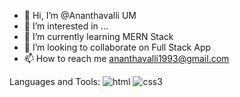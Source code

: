 - 👋 Hi, I’m @Ananthavalli UM
- 👀 I’m interested in ...
- 🌱 I’m currently learning MERN Stack
- 💞️ I’m looking to collaborate on Full Stack App
- 📫 How to reach me ananthavalli1993@gmail.com

<!---
AnanthavalliUM/AnanthavalliUM is a ✨ special ✨ repository because its `README.md` (this file) appears on your GitHub profile.
You can click the Preview link to take a look at your changes.
--->


Languages and Tools:
                 ![html](https://user-images.githubusercontent.com/100471735/202862210-0cf417c7-a897-4fb4-9866-16329ceaba77.png) ![css3](https://user-images.githubusercontent.com/100471735/202862382-cced9204-3631-4c38-ba27-377cc65780d4.png)



  
